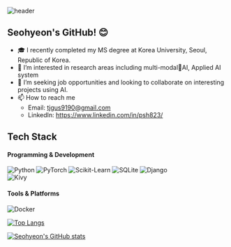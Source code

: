 ![header](https://capsule-render.vercel.app/api?type=waving&color=auto&height=300&section=header&text=Hello%20I'm%20Seo-hyeon%20Park!🙋‍♀️&fontSize=30%&animation=twinkling)

## Seohyeon's GitHub! :blush:
- 🎓 I recently completed my MS degree at Korea University, Seoul, Republic of Korea.
- 🌱 I’m interested in research areas including multi-modalAI, Applied AI system
- 👀 I’m seeking job opportunities and looking to collaborate on interesting projects using AI.
- 📫 How to reach me
  - Email: [tjgus9190@gmail.com](mailto:tjgus9190@gmail.com)
  - LinkedIn: https://www.linkedin.com/in/psh823/



## Tech Stack
#### Programming & Development
![Python](https://img.shields.io/badge/Python-3776AB?logo=python&logoColor=white)
![PyTorch](https://img.shields.io/badge/PyTorch-EE4C2C?logo=pytorch&logoColor=white)
![Scikit-Learn](https://img.shields.io/badge/Scikit--Learn-F7931E?logo=scikitlearn&logoColor=white) 
![SQLite](https://img.shields.io/badge/SQLite-003B57?logo=sqlite&logoColor=white) 
![Django](https://img.shields.io/badge/Django-092E20?logo=django&logoColor=white)  
![Kivy](https://img.shields.io/badge/Kivy-FF7100?logo=kivy&logoColor=white)

#### Tools & Platforms
![Docker](https://img.shields.io/badge/Docker-2496ED?logo=docker&logoColor=white)

[![Top Langs](https://github-readme-stats.vercel.app/api/top-langs/?username=seohyeoning)](https://github.com/anuraghazra/github-readme-stats)



[![Seohyeon's GitHub stats](https://github-readme-stats.vercel.app/api?username=seohyeoning)](https://github.com/anuraghazra/github-readme-stats)
<!--

-->
